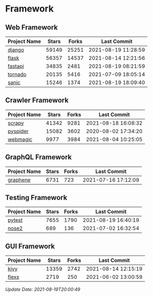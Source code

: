 # Framework

## Web Framework
| Project Name | Stars | Forks | Last Commit |
| ------------ | ----- | ----- | ----------- |
| [django](https://github.com/django/django) | 59149 | 25251 | 2021-08-19 11:28:59 |
| [flask](https://github.com/pallets/flask) | 56357 | 14537 | 2021-08-14 12:21:56 |
| [fastapi](https://github.com/tiangolo/fastapi) | 34835 | 2481 | 2021-08-19 08:21:59 |
| [tornado](https://github.com/tornadoweb/tornado) | 20135 | 5416 | 2021-07-09 18:05:14 |
| [sanic](https://github.com/sanic-org/sanic) | 15246 | 1374 | 2021-08-19 18:09:40 |

## Crawler Framework
| Project Name | Stars | Forks | Last Commit |
| ------------ | ----- | ----- | ----------- |
| [scrapy](https://github.com/scrapy/scrapy) | 41342 | 9281 | 2021-08-18 16:08:32 |
| [pyspider](https://github.com/binux/pyspider) | 15082 | 3602 | 2020-08-02 17:34:20 |
| [webmagic](https://github.com/code4craft/webmagic) | 9977 | 3984 | 2021-08-04 10:25:05 |

## GraphQL Framework
| Project Name | Stars | Forks | Last Commit |
| ------------ | ----- | ----- | ----------- |
| [graphene](https://github.com/graphql-python/graphene) | 6731 | 723 | 2021-07-16 17:12:09 |

## Testing Framework
| Project Name | Stars | Forks | Last Commit |
| ------------ | ----- | ----- | ----------- |
| [pytest](https://github.com/pytest-dev/pytest) | 7655 | 1790 | 2021-08-19 16:40:19 |
| [nose2](https://github.com/nose-devs/nose2) | 689 | 136 | 2021-07-02 16:32:54 |

## GUI Framework
| Project Name | Stars | Forks | Last Commit |
| ------------ | ----- | ----- | ----------- |
| [kivy](https://github.com/kivy/kivy) | 13359 | 2742 | 2021-08-14 12:15:19 |
| [flexx](https://github.com/flexxui/flexx) | 2719 | 250 | 2021-06-02 13:00:59 |

*Update Date: 2021-08-19T20:00:49*